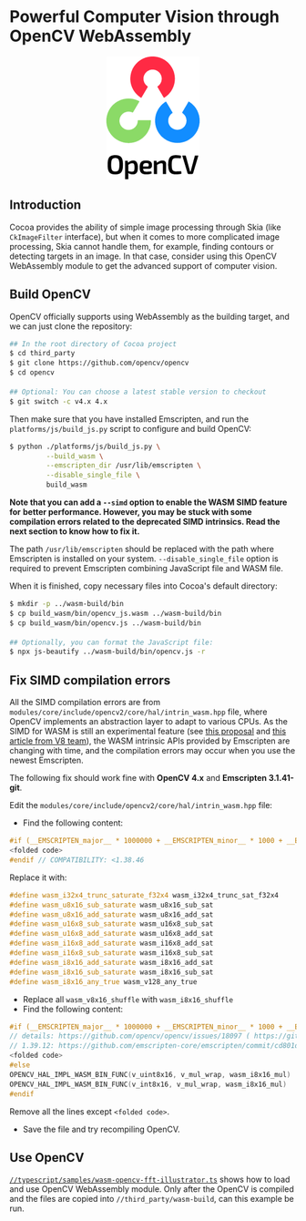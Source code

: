 # Powerful Computer Vision through OpenCV WebAssembly

<div align="center">
<img src="../../../assets/OpenCV_logo_black-2.png" alt="OpenCV Logo"/>
</div>

## Introduction
Cocoa provides the ability of simple image processing through Skia (like `CkImageFilter` interface),
but when it comes to more complicated image processing, Skia cannot handle them, for example,
finding contours or detecting targets in an image. In that case, consider using this OpenCV
WebAssembly module to get the advanced support of computer vision.

## Build OpenCV

OpenCV officially supports using WebAssembly as the building target, and we can just clone the
repository:
```bash
## In the root directory of Cocoa project
$ cd third_party
$ git clone https://github.com/opencv/opencv
$ cd opencv

## Optional: You can choose a latest stable version to checkout
$ git switch -c v4.x 4.x
```

Then make sure that you have installed Emscripten, and run the `platforms/js/build_js.py`
script to configure and build OpenCV:
```bash
$ python ./platforms/js/build_js.py \
         --build_wasm \
         --emscripten_dir /usr/lib/emscripten \
         --disable_single_file \
         build_wasm
```
__Note that you can add a `--simd` option to enable the WASM SIMD feature for__
__better performance. However, you may be stuck with some compilation errors related to__
__the deprecated SIMD intrinsics. Read the next section to know how to fix it.__


The path `/usr/lib/emscripten` should be replaced with the path where Emscripten
is installed on your system. `--disable_single_file` option is required to prevent
Emscripten combining JavaScript file and WASM file.

When it is finished, copy necessary files into Cocoa's default directory:
```bash
$ mkdir -p ../wasm-build/bin
$ cp build_wasm/bin/opencv_js.wasm ../wasm-build/bin
$ cp build_wasm/bin/opencv.js ../wasm-build/bin

## Optionally, you can format the JavaScript file:
$ npx js-beautify ../wasm-build/bin/opencv.js -r
```

## Fix SIMD compilation errors

All the SIMD compilation errors are from `modules/core/include/opencv2/core/hal/intrin_wasm.hpp`
file, where OpenCV implements an abstraction layer to adapt to various CPUs.
As the SIMD for WASM is still an experimental feature
(see [this proposal](https://github.com/WebAssembly/simd)
and [this article from V8 team](https://v8.dev/features/simd)),
the WASM intrinsic APIs provided by Emscripten are changing with time, and the compilation
errors may occur when you use the newest Emscripten.

The following fix should work fine with __OpenCV 4.x__ and __Emscripten 3.1.41-git__.

Edit the `modules/core/include/opencv2/core/hal/intrin_wasm.hpp` file:
* Find the following content:
```c++
#if (__EMSCRIPTEN_major__ * 1000000 + __EMSCRIPTEN_minor__ * 1000 + __EMSCRIPTEN_tiny__) < (1038046)
<folded code>
#endif // COMPATIBILITY: <1.38.46
```

Replace it with:

```c++
#define wasm_i32x4_trunc_saturate_f32x4 wasm_i32x4_trunc_sat_f32x4
#define wasm_u8x16_sub_saturate wasm_u8x16_sub_sat
#define wasm_u8x16_add_saturate wasm_u8x16_add_sat
#define wasm_u16x8_sub_saturate wasm_u16x8_sub_sat
#define wasm_u16x8_add_saturate wasm_u16x8_add_sat
#define wasm_i16x8_add_saturate wasm_i16x8_add_sat
#define wasm_i16x8_sub_saturate wasm_i16x8_sub_sat
#define wasm_i8x16_add_saturate wasm_i8x16_add_sat
#define wasm_i8x16_sub_saturate wasm_i8x16_sub_sat
#define wasm_i8x16_any_true wasm_v128_any_true
```

* Replace all `wasm_v8x16_shuffle` with `wasm_i8x16_shuffle`
* Find the following content:
```c++
#if (__EMSCRIPTEN_major__ * 1000000 + __EMSCRIPTEN_minor__ * 1000 + __EMSCRIPTEN_tiny__) >= (1039012)
// details: https://github.com/opencv/opencv/issues/18097 ( https://github.com/emscripten-core/emscripten/issues/12018 )
// 1.39.12: https://github.com/emscripten-core/emscripten/commit/cd801d0f110facfd694212a3c8b2ed2ffcd630e2
<folded code>
#else
OPENCV_HAL_IMPL_WASM_BIN_FUNC(v_uint8x16, v_mul_wrap, wasm_i8x16_mul)
OPENCV_HAL_IMPL_WASM_BIN_FUNC(v_int8x16, v_mul_wrap, wasm_i8x16_mul)
#endif 
```
Remove all the lines except `<folded code>`.

* Save the file and try recompiling OpenCV.

## Use OpenCV
[`//typescript/samples/wasm-opencv-fft-illustrator.ts`](../../samples/wasm-opencv-fft-illustrator.ts)
shows how to load and use OpenCV WebAssembly module.
Only after the OpenCV is compiled and the files are copied into `//third_party/wasm-build`,
can this example be run.
